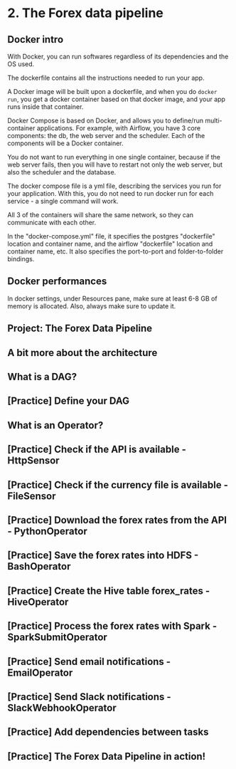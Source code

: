 # 2. The Forex data pipeline
## Docker intro
With Docker, you can run softwares regardless of its dependencies and the OS used. 

The dockerfile contains all the instructions needed to run your app. 

A Docker image will be built upon a dockerfile, and when you do `docker run`, you get a docker container based on that docker image, and your app runs inside that container. 

Docker Compose is based on Docker, and allows you to define/run multi-container applications. For example, with Airflow, you have 3 core components: the db, the web server and the scheduler. Each of the components will be a Docker container. 

You do not want to run everything in one single container, because if the web server fails, then you will have to restart not only the web server, but also the scheduler and the database. 

The docker compose file is a yml file, describing the services you run for your application. With this, you do not need to run docker run for each service - a single command will work. 

All 3 of the containers will share the same network, so they can communicate with each other. 

In the "docker-compose.yml" file, it specifies the postgres "dockerfile" location and container name, and the airflow "dockerfile" location and container name, etc. It also specifies the port-to-port and folder-to-folder bindings. 

## Docker performances
In docker settings, under Resources pane, make sure at least 6-8 GB of memory is allocated. Also, always make sure to update it. 

## Project: The Forex Data Pipeline


## A bit more about the architecture


## What is a DAG?


## [Practice] Define your DAG


## What is an Operator?


## [Practice] Check if the API is available - HttpSensor


## [Practice] Check if the currency file is available - FileSensor


## [Practice] Download the forex rates from the API - PythonOperator


## [Practice] Save the forex rates into HDFS - BashOperator


## [Practice] Create the Hive table forex_rates - HiveOperator


## [Practice] Process the forex rates with Spark - SparkSubmitOperator


## [Practice] Send email notifications - EmailOperator


## [Practice] Send Slack notifications - SlackWebhookOperator


## [Practice] Add dependencies between tasks


## [Practice] The Forex Data Pipeline in action!








